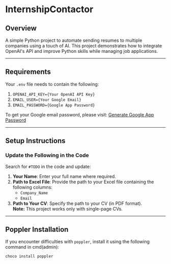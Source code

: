# InternshipContactor

## Overview

A simple Python project to automate sending resumes to multiple companies using a touch of AI. This project demonstrates how to integrate OpenAI's API and improve Python skills while managing job applications.

---

## Requirements

Your `.env` file needs to contain the following:
1. `OPENAI_API_KEY={Your OpenAI API Key}`
2. `EMAIL_USER={Your Google Email}`
3. `EMAIL_PASSWORD={Google App Password}`

To get your Google email password, please visit:
[Generate Google App Password](https://myaccount.google.com/apppasswords)

---

## Setup Instructions

### Update the Following in the Code
Search for `#TODO` in the code and update:
1. **Your Name**: Enter your full name where required.
2. **Path to Excel File**: Provide the path to your Excel file containing the following columns:
   - `Company_Name`
   - `Email`
3. **Path to Your CV**: Specify the path to your CV (in PDF format).  
   **Note:** This project works only with single-page CVs.

---

## Poppler Installation

If you encounter difficulties with `poppler`, install it using the following command in cmd(admin):

```bash
choco install poppler
